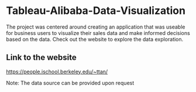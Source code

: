 # Tableau-Alibaba-Data-Visualization

The project was centered around creating an application that was useable for business users to visualize their sales data and make informed decisions based on the data. Check out the website to explore the data exploration.


## Link to the website
https://people.ischool.berkeley.edu/~ttan/

Note: The data source can be provided upon request
